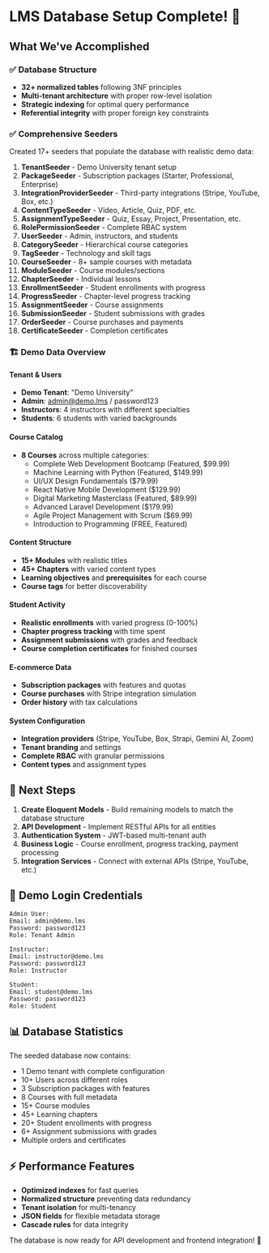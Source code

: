 # LMS Database Setup Complete! 🎉

## What We've Accomplished

### ✅ **Database Structure**
- **32+ normalized tables** following 3NF principles
- **Multi-tenant architecture** with proper row-level isolation
- **Strategic indexing** for optimal query performance
- **Referential integrity** with proper foreign key constraints

### ✅ **Comprehensive Seeders**
Created 17+ seeders that populate the database with realistic demo data:

1. **TenantSeeder** - Demo University tenant setup
2. **PackageSeeder** - Subscription packages (Starter, Professional, Enterprise)
3. **IntegrationProviderSeeder** - Third-party integrations (Stripe, YouTube, Box, etc.)
4. **ContentTypeSeeder** - Video, Article, Quiz, PDF, etc.
5. **AssignmentTypeSeeder** - Quiz, Essay, Project, Presentation, etc.
6. **RolePermissionSeeder** - Complete RBAC system
7. **UserSeeder** - Admin, instructors, and students
8. **CategorySeeder** - Hierarchical course categories
9. **TagSeeder** - Technology and skill tags
10. **CourseSeeder** - 8+ sample courses with metadata
11. **ModuleSeeder** - Course modules/sections
12. **ChapterSeeder** - Individual lessons
13. **EnrollmentSeeder** - Student enrollments with progress
14. **ProgressSeeder** - Chapter-level progress tracking
15. **AssignmentSeeder** - Course assignments
16. **SubmissionSeeder** - Student submissions with grades
17. **OrderSeeder** - Course purchases and payments
18. **CertificateSeeder** - Completion certificates

### 🏗️ **Demo Data Overview**

#### **Tenant & Users**
- **Demo Tenant**: "Demo University" 
- **Admin**: admin@demo.lms / password123
- **Instructors**: 4 instructors with different specialties
- **Students**: 6 students with varied backgrounds

#### **Course Catalog**
- **8 Courses** across multiple categories:
  - Complete Web Development Bootcamp (Featured, $99.99)
  - Machine Learning with Python (Featured, $149.99)
  - UI/UX Design Fundamentals ($79.99)
  - React Native Mobile Development ($129.99)
  - Digital Marketing Masterclass (Featured, $89.99)
  - Advanced Laravel Development ($179.99)
  - Agile Project Management with Scrum ($69.99)
  - Introduction to Programming (FREE, Featured)

#### **Content Structure**
- **15+ Modules** with realistic titles
- **45+ Chapters** with varied content types
- **Learning objectives** and **prerequisites** for each course
- **Course tags** for better discoverability

#### **Student Activity**
- **Realistic enrollments** with varied progress (0-100%)
- **Chapter progress tracking** with time spent
- **Assignment submissions** with grades and feedback
- **Course completion certificates** for finished courses

#### **E-commerce Data**
- **Subscription packages** with features and quotas
- **Course purchases** with Stripe integration simulation
- **Order history** with tax calculations

#### **System Configuration**
- **Integration providers** (Stripe, YouTube, Box, Strapi, Gemini AI, Zoom)
- **Tenant branding** and settings
- **Complete RBAC** with granular permissions
- **Content types** and assignment types

## 🚀 **Next Steps**

1. **Create Eloquent Models** - Build remaining models to match the database structure
2. **API Development** - Implement RESTful APIs for all entities
3. **Authentication System** - JWT-based multi-tenant auth
4. **Business Logic** - Course enrollment, progress tracking, payment processing
5. **Integration Services** - Connect with external APIs (Stripe, YouTube, etc.)

## 🔑 **Demo Login Credentials**

```
Admin User:
Email: admin@demo.lms
Password: password123
Role: Tenant Admin

Instructor:
Email: instructor@demo.lms  
Password: password123
Role: Instructor

Student:
Email: student@demo.lms
Password: password123
Role: Student
```

## 📊 **Database Statistics**

The seeded database now contains:
- 1 Demo tenant with complete configuration
- 10+ Users across different roles
- 3 Subscription packages with features
- 8 Courses with full metadata
- 15+ Course modules
- 45+ Learning chapters
- 20+ Student enrollments with progress
- 6+ Assignment submissions with grades
- Multiple orders and certificates

## ⚡ **Performance Features**

- **Optimized indexes** for fast queries
- **Normalized structure** preventing data redundancy
- **Tenant isolation** for multi-tenancy
- **JSON fields** for flexible metadata storage
- **Cascade rules** for data integrity

The database is now ready for API development and frontend integration! 🎯
